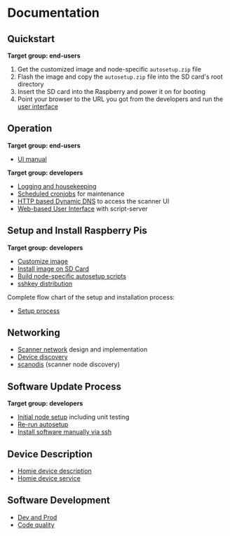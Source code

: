 # Documentation

## Quickstart

**Target group: end-users**

1. Get the customized image and node-specific `autosetup.zip` file 
1. Flash the image and copy the `autosetup.zip` file into the SD card's root directory
1. Insert the SD card into the Raspberry and power it on for booting
1. Point your browser to the URL you got from the developers and run the [user interface](user_manual.md#user-interface-documentation)


## Operation 

**Target group: end-users**

* [UI manual](user_manual.md) 

**Target group: developers**

* [Logging and housekeeping](logging_housekeeping.md)
* [Scheduled cronjobs](cronjobs.md) for maintenance
* [HTTP based Dynamic DNS](dyndns.md) to access the scanner UI
* [Web-based User Interface](script_server_ui.md) with script-server

## Setup and Install Raspberry Pis

**Target group: developers**

* [Customize image](custom_image.md)
* [Install image on SD Card](install_raspi.md)
* [Build node-specific autosetup scripts](autosetup_scripts.md)
* [sshkey distribution](sshkeys.md)

Complete flow chart of the setup and installation process:

* [Setup process](raspi_setup_process.md)

## Networking

* [Scanner network](network.md) design and implementation
* [Device discovery](reverse_discovery.md)
* [scanodis](scanodis.md) (scanner node discovery)

## Software Update Process

**Target group: developers**

* [Initial node setup](autosetup.md) including unit testing
* [Re-run autosetup](autosetup_rerun.md)
* [Install software manually via ssh](manual_sw_install.md)

## Device Description

* [Homie device description](homie_devices.md)
* [Homie device service](homie_device_service.md)


## Software Development

* [Dev and Prod](dev_prod.md)
* [Code quality](codequality.md)
